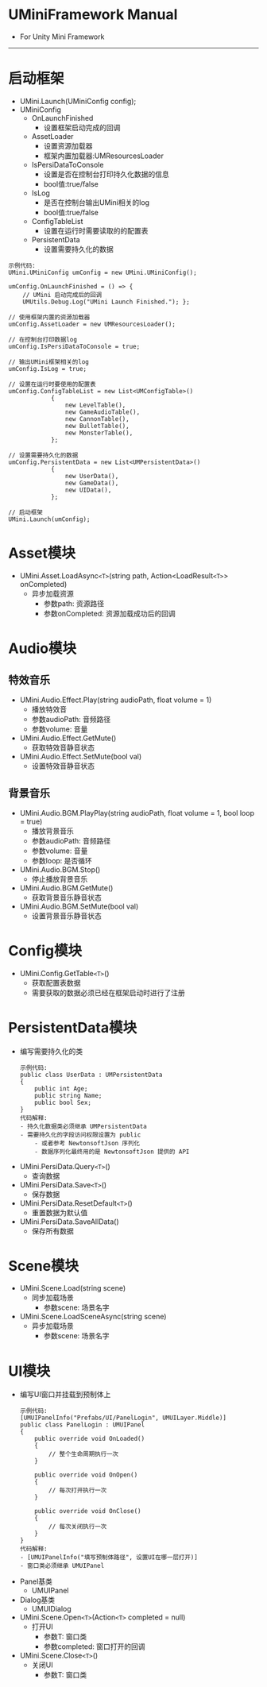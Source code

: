 # UMiniFramework Manual
- For Unity Mini Framework
---
# 启动框架
- UMini.Launch(UMiniConfig config);
- UMiniConfig
    - OnLaunchFinished
        - 设置框架启动完成的回调
    - AssetLoader
        - 设置资源加载器
        - 框架内置加载器:UMResourcesLoader
    - IsPersiDataToConsole
        - 设置是否在控制台打印持久化数据的信息
        - bool值:true/false
    - IsLog
        - 是否在控制台输出UMini相关的log
        - bool值:true/false
    - ConfigTableList
        - 设置在运行时需要读取的的配置表
    - PersistentData
        - 设置需要持久化的数据
```
示例代码:
UMini.UMiniConfig umConfig = new UMini.UMiniConfig();

umConfig.OnLaunchFinished = () => {
    // UMini 启动完成后的回调
    UMUtils.Debug.Log("UMini Launch Finished."); };

// 使用框架内置的资源加载器
umConfig.AssetLoader = new UMResourcesLoader();

// 在控制台打印数据log
umConfig.IsPersiDataToConsole = true;

// 输出UMini框架相关的log
umConfig.IsLog = true;

// 设置在运行时要使用的配置表
umConfig.ConfigTableList = new List<UMConfigTable>()
            {
                new LevelTable(),
                new GameAudioTable(),
                new CannonTable(),
                new BulletTable(),
                new MonsterTable(),
            };

// 设置需要持久化的数据
umConfig.PersistentData = new List<UMPersistentData>()
            {
                new UserData(),
                new GameData(),
                new UIData(),
            };

// 启动框架
UMini.Launch(umConfig);
```
# Asset模块
- UMini.Asset.LoadAsync`<T>`(string path, Action<LoadResult`<T>`> onCompleted)
    - 异步加载资源
        - 参数path: 资源路径
        - 参数onCompleted: 资源加载成功后的回调
# Audio模块
## 特效音乐
- UMini.Audio.Effect.Play(string audioPath, float volume = 1)
    - 播放特效音
    - 参数audioPath: 音频路径
    - 参数volume: 音量
- UMini.Audio.Effect.GetMute()
    - 获取特效音静音状态
- UMini.Audio.Effect.SetMute(bool val)
    - 设置特效音静音状态
## 背景音乐
- UMini.Audio.BGM.PlayPlay(string audioPath, float volume = 1, bool loop = true)
    - 播放背景音乐
    - 参数audioPath: 音频路径
    - 参数volume: 音量
    - 参数loop: 是否循环
- UMini.Audio.BGM.Stop()
    - 停止播放背景音乐
- UMini.Audio.BGM.GetMute()
    - 获取背景音乐静音状态
- UMini.Audio.BGM.SetMute(bool val)
    - 设置背景音乐静音状态
# Config模块
- UMini.Config.GetTable`<T>`()
    - 获取配置表数据
    - 需要获取的数据必须已经在框架启动时进行了注册
# PersistentData模块
- 编写需要持久化的类
    ```
    示例代码:
    public class UserData : UMPersistentData
    {
        public int Age;
        public string Name;
        public bool Sex;
    }
    代码解释:
    - 持久化数据类必须继承 UMPersistentData
    - 需要持久化的字段访问权限设置为 public
        - 或者参考 NewtonsoftJson 序列化
        - 数据序列化最终用的是 NewtonsoftJson 提供的 API
    ```
- UMini.PersiData.Query`<T>`()
    - 查询数据
- UMini.PersiData.Save`<T>`()
    - 保存数据
- UMini.PersiData.ResetDefault`<T>`()
    - 重置数据为默认值
- UMini.PersiData.SaveAllData()
    - 保存所有数据
# Scene模块
- UMini.Scene.Load(string scene)
    - 同步加载场景
        - 参数scene: 场景名字
- UMini.Scene.LoadSceneAsync(string scene)
    - 异步加载场景
        - 参数scene: 场景名字
# UI模块
- 编写UI窗口并挂载到预制体上
    ```
    示例代码:
    [UMUIPanelInfo("Prefabs/UI/PanelLogin", UMUILayer.Middle)]
    public class PanelLogin : UMUIPanel
    {
        public override void OnLoaded()
        {
            // 整个生命周期执行一次
        }

        public override void OnOpen()
        {
            // 每次打开执行一次
        }

        public override void OnClose()
        {
            // 每次关闭执行一次
        }
    }
    代码解释:
    - [UMUIPanelInfo("填写预制体路径", 设置UI在哪一层打开)]
    - 窗口类必须继承 UMUIPanel
    ```
- Panel基类
    - UMUIPanel
- Dialog基类
    - UMUIDialog
- UMini.Scene.Open`<T>`(Action`<T>` completed = null)
    - 打开UI
        - 参数T: 窗口类
        - 参数completed: 窗口打开的回调
- UMini.Scene.Close`<T>`()
    - 关闭UI
        - 参数T: 窗口类